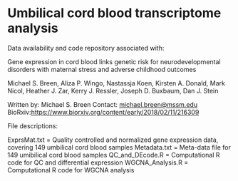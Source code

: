 # Umbilical cord blood transcriptome analysis

Data availability and code repository associated with:

Gene expression in cord blood links genetic risk for neurodevelopmental disorders with maternal stress and adverse childhood outcomes

Michael S. Breen, Aliza P. Wingo, Nastassja Koen, Kirsten A. Donald, Mark Nicol, Heather J. Zar, Kerry J. Ressler, Joseph D. Buxbaum, Dan J. Stein

Written by: Michael S. Breen
Contact: michael.breen@mssm.edu
BioRxiv:https://www.biorxiv.org/content/early/2018/02/11/216309


File descriptions: 

ExprsMat.txt = Quality controlled and normalized gene expression data, covering 149 umbilical cord blood samples
Metadata.txt = Meta-data file for 149 umibilical cord blood samples
QC_and_DEcode.R = Computational R code for QC and differential expression
WGCNA_Analysis.R = Computational R code for WGCNA analysis
